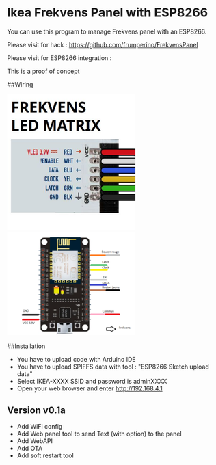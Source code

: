 # Ikea Frekvens Panel with ESP8266

You can use this program to manage Frekvens panel with an ESP8266.

Please visit for hack : https://github.com/frumperino/FrekvensPanel

Please visit for ESP8266 integration : 

This is a proof of concept

##Wiring
<div ><img width="300px" src="https://github.com/fairecasoimeme/Frekvens_ESP8266/blob/master/cablage_frekvens.JPG" /><br><img width="300px" src="https://github.com/fairecasoimeme/Frekvens_ESP8266/blob/master/NodeMCU_schema.png" /></div>

##Installation
* You have to upload code with Arduino IDE
* You have to upload SPIFFS data with tool : "ESP8266 Sketch upload data"
* Select IKEA-XXXX SSID and password is adminXXXX
* Open your web browser and enter http://192.168.4.1


## Version v0.1a

* Add WiFi config
* Add Web panel tool to send Text (with option) to the panel
* Add WebAPI
* Add OTA
* Add soft restart tool



